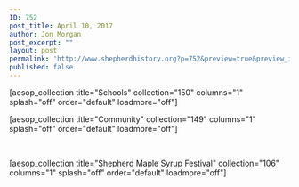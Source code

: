 ```yaml
---
ID: 752
post_title: April 10, 2017
author: Jon Morgan
post_excerpt: ""
layout: post
permalink: 'http://www.shepherdhistory.org?p=752&preview=true&preview_id=752'
published: false
---
```

[aesop_collection title="Schools" collection="150" columns="1" splash="off" order="default" loadmore="off"]

[aesop_collection title="Community" collection="149" columns="1" splash="off" order="default" loadmore="off"]

&nbsp;

[aesop_collection title="Shepherd Maple Syrup Festival" collection="106" columns="1" splash="off" order="default" loadmore="off"]
